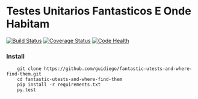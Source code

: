 # Testes Unitarios Fantasticos E Onde Habitam
[![Build Status](https://travis-ci.org/guidiego/fantastic-utests-and-where-find-them.svg?branch=master)](https://travis-ci.org/guidiego/fantastic-utests-and-where-find-them)  [![Coverage Status](https://coveralls.io/repos/github/guidiego/fantastic-utests-and-where-find-them/badge.svg?branch=master)](https://coveralls.io/github/guidiego/fantastic-utests-and-where-find-them?branch=master) [![Code Health](https://landscape.io/github/guidiego/fantastic-utests-and-where-find-them/master/landscape.svg?style=flat-square)](https://landscape.io/github/guidiego/fantastic-utests-and-where-find-them/master)

### Install
```
    git clone https://github.com/guidiego/fantastic-utests-and-where-find-them.git
    cd fantastic-utests-and-where-find-them
    pip install -r requirements.txt
    py.test
```
